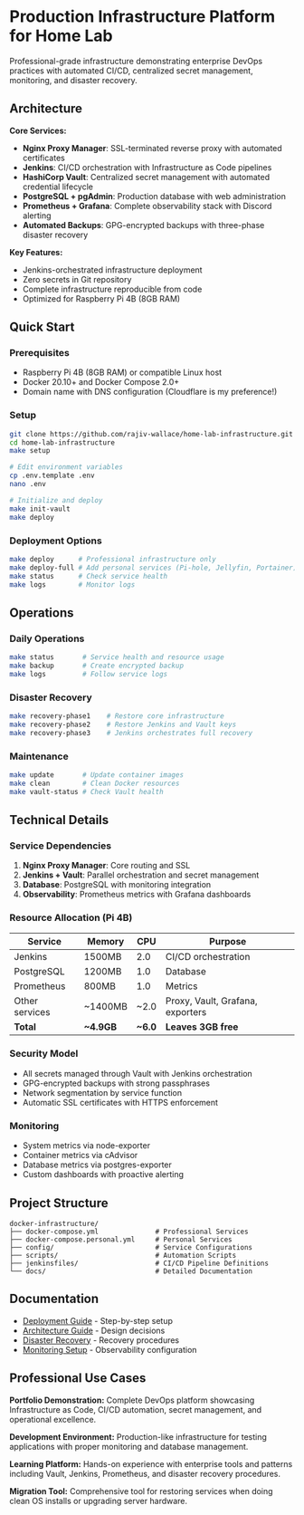 # Production Infrastructure Platform for Home Lab

Professional-grade infrastructure demonstrating enterprise DevOps practices with automated CI/CD, centralized secret management, monitoring, and disaster recovery.

## Architecture

**Core Services:**

- **Nginx Proxy Manager**: SSL-terminated reverse proxy with automated certificates
- **Jenkins**: CI/CD orchestration with Infrastructure as Code pipelines
- **HashiCorp Vault**: Centralized secret management with automated credential lifecycle
- **PostgreSQL + pgAdmin**: Production database with web administration
- **Prometheus + Grafana**: Complete observability stack with Discord alerting
- **Automated Backups**: GPG-encrypted backups with three-phase disaster recovery

**Key Features:**

- Jenkins-orchestrated infrastructure deployment
- Zero secrets in Git repository
- Complete infrastructure reproducible from code
- Optimized for Raspberry Pi 4B (8GB RAM)

## Quick Start

### Prerequisites

- Raspberry Pi 4B (8GB RAM) or compatible Linux host
- Docker 20.10+ and Docker Compose 2.0+
- Domain name with DNS configuration (Cloudflare is my preference!)

### Setup

```bash
git clone https://github.com/rajiv-wallace/home-lab-infrastructure.git
cd home-lab-infrastructure
make setup

# Edit environment variables
cp .env.template .env
nano .env

# Initialize and deploy
make init-vault
make deploy
```

### Deployment Options

```bash
make deploy      # Professional infrastructure only
make deploy-full # Add personal services (Pi-hole, Jellyfin, Portainer)
make status      # Check service health
make logs        # Monitor logs
```

## Operations

### Daily Operations

```bash
make status       # Service health and resource usage
make backup       # Create encrypted backup
make logs         # Follow service logs
```

### Disaster Recovery

```bash
make recovery-phase1    # Restore core infrastructure
make recovery-phase2    # Restore Jenkins and Vault keys
make recovery-phase3    # Jenkins orchestrates full recovery
```

### Maintenance

```bash
make update       # Update container images
make clean        # Clean Docker resources
make vault-status # Check Vault health
```

## Technical Details

### Service Dependencies

1. **Nginx Proxy Manager**: Core routing and SSL
2. **Jenkins + Vault**: Parallel orchestration and secret management
3. **Database**: PostgreSQL with monitoring integration
4. **Observability**: Prometheus metrics with Grafana dashboards

### Resource Allocation (Pi 4B)

| Service        | Memory     | CPU      | Purpose                          |
| -------------- | ---------- | -------- | -------------------------------- |
| Jenkins        | 1500MB     | 2.0      | CI/CD orchestration              |
| PostgreSQL     | 1200MB     | 1.0      | Database                         |
| Prometheus     | 800MB      | 1.0      | Metrics                          |
| Other services | ~1400MB    | ~2.0     | Proxy, Vault, Grafana, exporters |
| **Total**      | **~4.9GB** | **~6.0** | **Leaves 3GB free**              |

### Security Model

- All secrets managed through Vault with Jenkins orchestration
- GPG-encrypted backups with strong passphrases
- Network segmentation by service function
- Automatic SSL certificates with HTTPS enforcement

### Monitoring

- System metrics via node-exporter
- Container metrics via cAdvisor
- Database metrics via postgres-exporter
- Custom dashboards with proactive alerting

## Project Structure

```
docker-infrastructure/
├── docker-compose.yml              # Professional Services
├── docker-compose.personal.yml     # Personal Services
├── config/                         # Service Configurations
├── scripts/                        # Automation Scripts
├── jenkinsfiles/                   # CI/CD Pipeline Definitions
└── docs/                           # Detailed Documentation
```

## Documentation

- [Deployment Guide](docs/DEPLOYMENT.md) - Step-by-step setup
- [Architecture Guide](docs/ARCHITECTURE.md) - Design decisions
- [Disaster Recovery](docs/RECOVERY.md) - Recovery procedures
- [Monitoring Setup](docs/MONITORING.md) - Observability configuration

## Professional Use Cases

**Portfolio Demonstration:** Complete DevOps platform showcasing Infrastructure as Code, CI/CD automation, secret management, and operational excellence.

**Development Environment:** Production-like infrastructure for testing applications with proper monitoring and database management.

**Learning Platform:** Hands-on experience with enterprise tools and patterns including Vault, Jenkins, Prometheus, and disaster recovery procedures.

**Migration Tool:** Comprehensive tool for restoring services when doing clean OS installs or upgrading server hardware.
